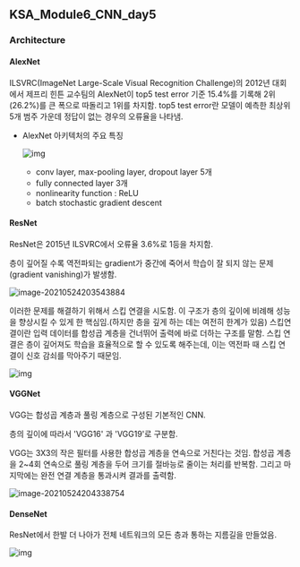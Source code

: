 ## KSA_Module6_CNN_day5

### Architecture

#### AlexNet

ILSVRC(ImageNet Large-Scale Visual Recognition Challenge)의 2012년 대회에서 제프리 힌튼 교수팀의 AlexNet이 top5 test error 기준 15.4%를 기록해 2위(26.2%)를 큰 폭으로 따돌리고 1위를 차지함. top5 test error란 모델이 예측한 최상위 5개 범주 가운데 정답이 없는 경우의 오류율을 나타냄.

* AlexNet 아키텍처의 주요 특징

  ![img](https://i.imgur.com/CwIvlUW.png)

  - conv layer, max-pooling layer, dropout layer 5개
  - fully connected layer 3개
  - nonlinearity function : ReLU
  - batch stochastic gradient descent

#### ResNet

ResNet은 2015년 ILSVRC에서 오류율 3.6%로 1등을 차지함.

층이 깊어질 수록 역전파되는 gradient가 중간에 죽어서 학습이 잘 되지 않는 문제 (gradient vanishing)가 발생함. 

![image-20210524203543884](C:\Users\aro\AppData\Roaming\Typora\typora-user-images\image-20210524203543884.png)

이러한 문제를 해결하기 위해서 스킵 연결을 시도함. 이 구조가 층의 깊이에 비례해 성능을 향상시킬 수 있게 한 핵심임.(하지만 층을 깊게 하는 데는 여전히 한계가 있음)  스킵연결이란 입력 데이터를 합성곱 계층을 건너뛰어 출력에 바로 더하는 구조를 말함.  스킵 연결은 층이 깊어져도 학습을 효율적으로 할 수 있도록 해주는데, 이는 역전파 때 스킵 연결이 신호 감쇠를 막아주기 때문임.

![img](https://i.imgur.com/fse3Ntq.png)



#### VGGNet

VGG는 합성곱 계층과 풀링 계층으로 구성된 기본적인 CNN.

층의 깊이에 따라서 'VGG16' 과 'VGG19'로 구분함.

VGG는 3X3의 작은 필터를 사용한 합성곱 계층을 연속으로 거친다는 것임. 합성곱 계층을 2~4회 연속으로 풀링 계층을 두어 크기를 절바능로 줄이는 처리를 반복함. 그리고 마지막에는 완전 연결 계층을 통과시켜 결과를 출력함.

![image-20210524204338754](C:\Users\aro\AppData\Roaming\Typora\typora-user-images\image-20210524204338754.png)



#### DenseNet

 ResNet에서 한발 더 나아가 전체 네트워크의 모든 층과 통하는 지름길을 만들었음.

![img](https://i.imgur.com/EITg2BX.png)





